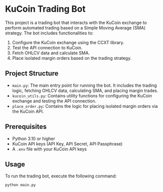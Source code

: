 # KuCoin Trading Bot

This project is a trading bot that interacts with the KuCoin exchange to perform automated trading based on a Simple Moving Average (SMA) strategy. The bot includes functionalities to:

1. Configure the KuCoin exchange using the CCXT library.
2. Test the API connection to KuCoin.
3. Fetch OHLCV data and calculate SMA.
4. Place isolated margin orders based on the trading strategy.

## Project Structure

- `main.py`: The main entry point for running the bot. It includes the trading logic, fetching OHLCV data, calculating SMA, and placing margin trades.
- `kucoin_utils.py`: Contains utility functions for configuring the KuCoin exchange and testing the API connection.
- `place_order.py`: Contains the logic for placing isolated margin orders via the KuCoin API.

## Prerequisites

- Python 3.10 or higher
- KuCoin API keys (API Key, API Secret, API Passphrase)
- A `.env` file with your KuCoin API keys

## Usage

To run the trading bot, execute the following command:
```bash
python main.py
